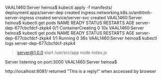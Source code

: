 VAAL1460:Server heinoa$ kubectl apply -f manifests/
deployment.apps/server-dep created
ingress.networking.k8s.io/anttitmh-server-ingress created
service/server-svc created
VAAL1460:Server heinoa$ kubectl get pods
NAME                          READY   STATUS              RESTARTS   AGE
server-dep-677cbcfdcf-zkpk4   0/1     ContainerCreating   0          10s
VAAL1460:Server heinoa$ kubectl get pods
NAME                          READY   STATUS    RESTARTS   AGE
server-dep-677cbcfdcf-zkpk4   1/1     Running   0          36s
VAAL1460:Server heinoa$ kubectl logs server-dep-677cbcfdcf-zkpk4 

> server@1.0.0 start /usr/src/app
> node index.js

Server listening on port:3000
VAAL1460:Server heinoa$ 


http://localhost:8081/ returned "This is a reply!" when accessed by browser
